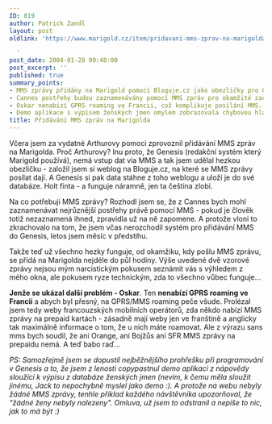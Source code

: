```yaml
---
ID: 819
author: Patrick Zandl
layout: post
oldlink: 'https://www.marigold.cz/item/pridavani-mms-zprav-na-marigolda

  '
post_date: 2004-01-28 09:48:00
post_excerpt: ''
published: true
summary_points:
- MMS zprávy přidány na Marigold pomocí Bloguje.cz jako obezličky pro Genesis.
- Cannes postřehy budou zaznamenávány pomocí MMS zpráv pro okamžité zachycení.
- Oskar nenabízí GPRS roaming ve Francii, což komplikuje posílání MMS.
- Demo aplikace s výpisem ženských jmen omylem zobrazovala chybovou hlášku.
title: Přidávání MMS zpráv na Marigolda
---
```


<p>
Včera jsem za vydatné Arthurovy pomoci zprovoznil přidávání MMS zpráv na Marigolda. Proč Arthurovy? Inu proto, že Genesis (redakční systém který Marigold používá), nemá vstup dat via MMS a tak jsem udělal hezkou obezličku - založil jsem si weblog na Bloguje.cz, na které se MMS zprávy posílat dají. A Genesis si pak data stáhne z toho weblogu a uloží je do své databáze. Holt finta - a funguje náramně, jen ta čeština zlobí. </p>

<p>
Na co potřebuji MMS zprávy? Rozhodl jsem se, že z Cannes bych mohl zaznamenávat nejrůznější postřehy právě pomocí MMS - pokud je člověk totiž nezaznamená ihned, zpravidla už na ně zapomene. A protože vloni to zkrachovalo na tom, že jsem včas nerozchodil systém pro přidávání MMS do Genesis, letos jsem měsíc v předstihu. </p>

<p>
Takže teď už všechno hezky funguje, od okamžiku, kdy pošlu MMS zprávu, se přidá na Marigolda nejdéle do půl hodiny. Výše uvedené dvě vzorové zprávy nejsou mým narcistickým pokusem seznámit vás s výhledem z mého okna, ale pokusem ryze technickým, zda to všechno vůbec funguje...</p>

<p>
<STRONG>Jenže se ukázal další problém - Oskar</STRONG>. Ten <STRONG>nenabízí GPRS roaming ve Francii</STRONG> a abych byl přesný, na GPRS/MMS roaming peče všude. Prolézal jsem tedy weby francouzských mobilních operátorů, zda někdo nabízí MMS zprávy na prepaid kartách - zásadně mají weby jen ve franštině a anglicky tak maximálně informace o tom, že u nich máte roamovat. Ale z výrazu sans mms bych soudil, že ani Orange, ani Bojžůs ani SFR MMS zprávy na prepaidu nemá. A teď babo raď... </p>

<p>
<EM>PS: Samozřejmě jsem se dopustil nejběžnějšího prohřešku při programování v Genesis a to, že jsem z lenosti copypastnul demo aplikaci z nápovědy sloužící k výpisu z databáze ženských jmen (nevim, k čemu měla sloužit jinému, Jack to nepochybně myslel jako demo :). A protože na webu nebyly žádné MMS zprávy, tenhle příklad každého návštěvníka upozorňoval, že "žádné ženy nebyly nalezeny". Omluva, už jsem to odstranil a nepíše to nic, jak to má být :)</EM></p>